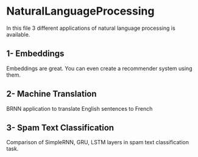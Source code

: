 # NaturalLanguageProcessing

In this file 3 different applications of natural language processing is available.

## 1- Embeddings

Embeddings are great. You can even create a recommender system using them. 

## 2- Machine Translation

BRNN application to translate English sentences to French

## 3- Spam Text Classification

Comparison of SimpleRNN, GRU, LSTM layers in spam text classification task.
